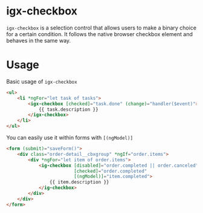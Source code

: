 # igx-checkbox

`igx-checkbox` is a selection control that allows users to make a binary choice
for a certain condition. It follows the native browser checkbox element and behaves
in the same way.

# Usage

Basic usage of `igx-checkbox`

```html
<ul>
    <li *ngFor="let task of tasks">
        <igx-checkbox [checked]="task.done" (change)="handler($event)">
            {{ task.description }}
        </igx-checkbox>
    </li>
</ul>
```

You can easily use it within forms with `[(ngModel)]`

```html
<form (submit)="saveForm()">
    <div class="order-detail__cbxgroup" *ngIf="order.items">
        <div *ngFor="let item of order.items">
            <ig-checkbox [disabled]="order.completed || order.canceled"
                         [checked]="order.completed"
                         [(ngModel)]="item.completed">
                {{ item.description }}
            </ig-checkbox>
        </div>
    </div>
</form>
```
